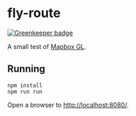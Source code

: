 fly-route
=========

[![Greenkeeper badge](https://badges.greenkeeper.io/perliedman/fly-route.svg)](https://greenkeeper.io/)

A small test of [Mapbox GL](https://www.mapbox.com/mapbox-gl/).

## Running

    npm install
    npm run run

Open a browser to [http://localhost:8080/](http://localhost:8080/).
